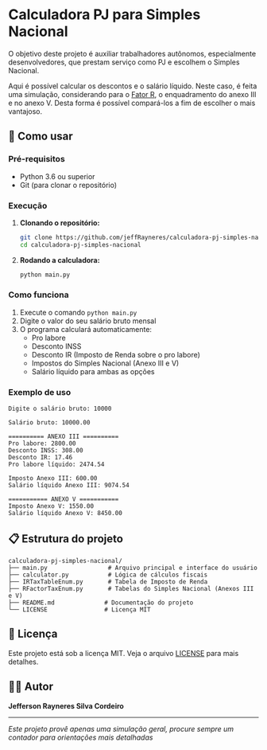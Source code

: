 # Calculadora PJ para Simples Nacional

O objetivo deste projeto é auxiliar trabalhadores autônomos, especialmente desenvolvedores, que prestam serviço como PJ e escolhem o Simples Nacional.

Aqui é possível calcular os descontos e o salário líquido. Neste caso, é feita uma simulação, considerando para o [Fator R](https://www.contabilizei.com.br/contabilidade-online/fator-r-simples-nacional/), o enquadramento do anexo III e no anexo V. Desta forma é possível compará-los a fim de escolher o mais vantajoso.

## 🚀 Como usar

### Pré-requisitos

- Python 3.6 ou superior
- Git (para clonar o repositório)

### Execução

1. **Clonando o repositório:**
   ```bash
   git clone https://github.com/jeffRayneres/calculadora-pj-simples-nacional.git
   cd calculadora-pj-simples-nacional
   ```

2. **Rodando a calculadora:**
   ```bash
   python main.py
   ```

### Como funciona

1. Execute o comando `python main.py`
2. Digite o valor do seu salário bruto mensal
3. O programa calculará automaticamente:
   - Pro labore
   - Desconto INSS
   - Desconto IR (Imposto de Renda sobre o pro labore)
   - Impostos do Simples Nacional (Anexo III e V)
   - Salário líquido para ambas as opções

### Exemplo de uso

```
Digite o salário bruto: 10000

Salário bruto: 10000.00

========== ANEXO III ==========
Pro labore: 2800.00
Desconto INSS: 308.00
Desconto IR: 17.46
Pro labore líquido: 2474.54

Imposto Anexo III: 600.00
Salário líquido Anexo III: 9074.54

=========== ANEXO V ===========
Imposto Anexo V: 1550.00
Salário líquido Anexo V: 8450.00
```

## 📋 Estrutura do projeto

```
calculadora-pj-simples-nacional/
├── main.py                 # Arquivo principal e interface do usuário
├── calculator.py           # Lógica de cálculos fiscais
├── IRTaxTableEnum.py       # Tabela de Imposto de Renda
├── RFactorTaxEnum.py       # Tabelas do Simples Nacional (Anexos III e V)
├── README.md              # Documentação do projeto
└── LICENSE                # Licença MIT
```

## 📄 Licença

Este projeto está sob a licença MIT. Veja o arquivo [LICENSE](LICENSE) para mais detalhes.

## 👨‍💻 Autor

**Jefferson Rayneres Silva Cordeiro**

---

*Este projeto provê apenas uma simulação geral, procure sempre um contador para orientações mais detalhadas*
